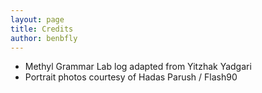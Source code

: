 ```yaml
---
layout: page
title: Credits
author: benbfly
---
```


* Methyl Grammar Lab log  adapted from Yitzhak Yadgari
* Portrait photos courtesy of Hadas Parush / Flash90